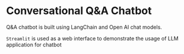 # Conversational Q&A Chatbot

Q&A chatbot is built using LangChain and Open AI chat models.

`Streamlit` is used as a web interface to demonstrate the usage of LLM application for chatbot
